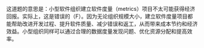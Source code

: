 这道题的意思是：小型软件组织建立软件度量（metrics）项目不太可能获得经济回报。实际上，这是错误的（F）。因为无论组织规模大小，建立软件度量项目都能帮助改进开发过程、提升软件质量、减少错误和返工，从而带来成本节约和经济效益。小型组织同样可以通过合理的数据度量发现问题、优化资源分配和提高效率。